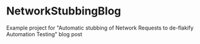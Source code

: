 # NetworkStubbingBlog

Example project for "Automatic stubbing of Network Requests to de-flakify Automation Testing" blog post
